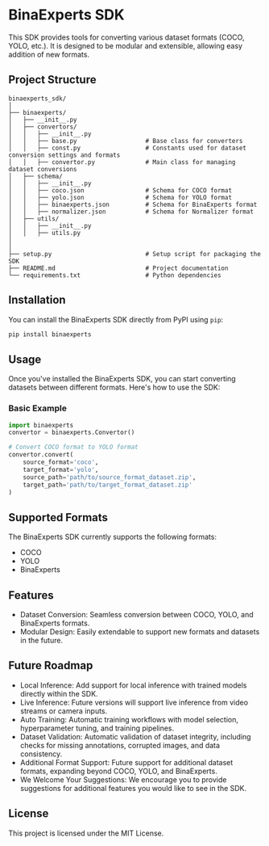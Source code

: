 
# BinaExperts SDK

This SDK provides tools for converting various dataset formats (COCO, YOLO, etc.). It is designed to be modular and extensible, allowing easy addition of new formats.

## Project Structure

```plaintext
binaexperts_sdk/
│
├── binaexperts/
│   ├── __init__.py
│   ├── convertors/
│   │   ├── __init__.py
│   │   ├── base.py                   # Base class for converters
│   │   ├── const.py                  # Constants used for dataset conversion settings and formats
│   │   ├── convertor.py              # Main class for managing dataset conversions
│   ├── schema/
│   │   ├── __init__.py
│   │   ├── coco.json                 # Schema for COCO format
│   │   ├── yolo.json                 # Schema for YOLO format
│   │   ├── binaexperts.json          # Schema for BinaExperts format
│   │   ├── normalizer.json           # Schema for Normalizer format
│   ├── utils/
│   │   ├── __init__.py
│   │   ├── utils.py
│ 
│
├── setup.py                          # Setup script for packaging the SDK
├── README.md                         # Project documentation
└── requirements.txt                  # Python dependencies

```
## Installation

You can install the BinaExperts SDK directly from PyPI using `pip`:

```bash
pip install binaexperts
```
## Usage

Once you've installed the BinaExperts SDK, you can start converting datasets between different formats. Here's how to use the SDK:

### Basic Example

```python
import binaexperts
convertor = binaexperts.Convertor()

# Convert COCO format to YOLO format
convertor.convert(
    source_format='coco',
    target_format='yolo',
    source_path='path/to/source_format_dataset.zip', 
    target_path='path/to/target_format_dataset.zip'
)
```
## Supported Formats

The BinaExperts SDK currently supports the following formats:

- COCO
- YOLO
- BinaExperts

## Features
- Dataset Conversion: Seamless conversion between COCO, YOLO, and BinaExperts formats.
- Modular Design: Easily extendable to support new formats and datasets in the future.

## Future Roadmap
- Local Inference: Add support for local inference with trained models directly within the SDK.
- Live Inference: Future versions will support live inference from video streams or camera inputs.
- Auto Training: Automatic training workflows with model selection, hyperparameter tuning, and training pipelines.
- Dataset Validation: Automatic validation of dataset integrity, including checks for missing annotations, corrupted images, and data consistency.
- Additional Format Support: Future support for additional dataset formats, expanding beyond COCO, YOLO, and BinaExperts.
- We Welcome Your Suggestions: We encourage you to provide suggestions for additional features you would like to see in the SDK.

## License
This project is licensed under the MIT License.